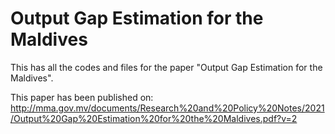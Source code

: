 # Output Gap Estimation for the Maldives
 
 This has all the codes and files for the paper "Output Gap Estimation for the Maldives".
 
 This paper has been published on:
 http://mma.gov.mv/documents/Research%20and%20Policy%20Notes/2021/Output%20Gap%20Estimation%20for%20the%20Maldives.pdf?v=2
